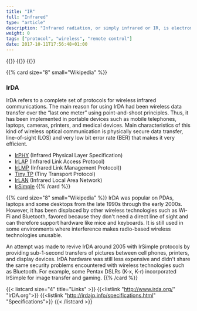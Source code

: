 ```yaml
---
title: "IR"
full: "Infrared"
type: "article"
description: "Infrared radiation, or simply infrared or IR, is electromagnetic radiation (EMR) with longer wavelengths than those of visible light, and is therefore invisible, although it is sometimes loosely called infrared light. IR data transmission is employed in short-range communication among computer peripherals and personal digital assistants."
weight: 0
tags: ["protocol", "wireless", "remote control"]
date: 2017-10-11T17:56:48+01:00
---
```


{{<card size="4" small="Wikipedia" style="info">}}
{{<description>}}
{{</card>}}

{{% card size="8" small="Wikipedia" %}}
### IrDA
IrDA refers to a complete set of protocols for wireless infrared communications. The main reason for using IrDA had been wireless data transfer over the “last one meter” using point-and-shoot principles. Thus, it has been implemented in portable devices such as mobile telephones, laptops, cameras, printers, and medical devices. Main characteristics of this kind of wireless optical communication is physically secure data transfer, line-of-sight (LOS) and very low bit error rate (BER) that makes it very efficient.

- [IrPHY](https://en.wikipedia.org/wiki/Infrared_Data_Association#IrPHY) (Infrared Physical Layer Specification)
- [IrLAP](https://en.wikipedia.org/wiki/Infrared_Data_Association#IrLAP) (Infrared Link Access Protocol)
- [IrLMP](https://en.wikipedia.org/wiki/Infrared_Data_Association#IrLMP) (Infrared Link Management Protocol))
- [Tiny TP](https://en.wikipedia.org/wiki/Infrared_Data_Association#Tiny_TP) (Tiny Transport Protocol)
- [IrLAN](https://en.wikipedia.org/wiki/Infrared_Data_Association#IrLAN) (Infrared Local Area Network)
- [IrSimple](https://en.wikipedia.org/wiki/Infrared_Data_Association#IrSimple)
{{% /card %}}

{{% card size="8" small="Wikipedia" %}}
IrDA was popular on PDAs, laptops and some desktops from the late 1990s through the early 2000s. However, it has been displaced by other wireless technologies such as Wi-Fi and Bluetooth, favored because they don't need a direct line of sight and can therefore support hardware like mice and keyboards. It is still used in some environments where interference makes radio-based wireless technologies unusable.

An attempt was made to revive IrDA around 2005 with IrSimple protocols by providing sub-1-second transfers of pictures between cell phones, printers, and display devices. IrDA hardware was still less expensive and didn't share the same security problems encountered with wireless technologies such as Bluetooth. For example, some Pentax DSLRs (K-x, K-r) incorporated IrSimple for image transfer and gaming.
{{% /card %}}

{{< listcard size="4" title="Links" >}}
    {{<listlink "http://www.irda.org/" "IrDA.org">}}
    {{<listlink "http://irdajp.info/specifications.html" "Specifications">}}
{{< /listcard >}}